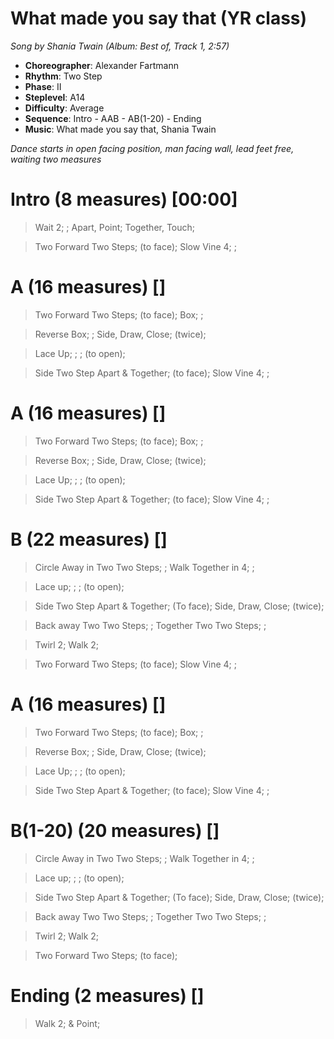 # What made you say that (YR class)
*Song by Shania Twain (Album: Best of, Track 1, 2:57)*

* **Choreographer**: Alexander Fartmann
* **Rhythm**: Two Step
* **Phase**: II
* **Steplevel**: A14
* **Difficulty**: Average
* **Sequence**: Intro - AAB - AB(1-20) - Ending
* **Music**: What made you say that, Shania Twain

*Dance starts in open facing position, man facing wall, lead feet free, waiting two measures*

# Intro (8 measures) [00:00]

> Wait 2; ; Apart, Point; Together, Touch;

> Two Forward Two Steps; (to face); Slow Vine 4; ;

# A (16 measures) []

> Two Forward Two Steps; (to face); Box; ;

> Reverse Box; ; Side, Draw, Close; (twice);

> Lace Up; ; ; (to open);

> Side Two Step Apart & Together; (to face); Slow Vine 4; ;

# A (16 measures) []

> Two Forward Two Steps; (to face); Box; ;

> Reverse Box; ; Side, Draw, Close; (twice);

> Lace Up; ; ; (to open);

> Side Two Step Apart & Together; (to face); Slow Vine 4; ;

# B (22 measures) []

> Circle Away in Two Two Steps; ; Walk Together in 4; ;

> Lace up; ; ; (to open);

> Side Two Step Apart & Together; (To face); Side, Draw, Close; (twice);

> Back away Two Two Steps; ; Together Two Two Steps; ;

> Twirl 2; Walk 2;

> Two Forward Two Steps; (to face); Slow Vine 4; ;

# A (16 measures) []

> Two Forward Two Steps; (to face); Box; ;

> Reverse Box; ; Side, Draw, Close; (twice);

> Lace Up; ; ; (to open);

> Side Two Step Apart & Together; (to face); Slow Vine 4; ;

# B(1-20) (20 measures) []

> Circle Away in Two Two Steps; ; Walk Together in 4; ;

> Lace up; ; ; (to open);

> Side Two Step Apart & Together; (To face); Side, Draw, Close; (twice);

> Back away Two Two Steps; ; Together Two Two Steps; ;

> Twirl 2; Walk 2;

> Two Forward Two Steps; (to face);

# Ending (2 measures) []

> Walk 2; & Point;